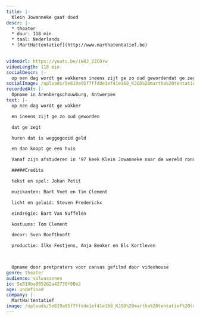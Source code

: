 ```yaml
---
title: |-
  Klein Jowanneke gaat dood
descr: |-
  * theater
  * duur: 118 min
  * taal: Nederlands
  * [MartHa!tentatief](http://www.marthatentatief.be)

  ‍
videoUrl: https://youtu.be/iNRJ_2ZCOrw
videoLength: 118 min
socialDescr: |-
  op nen dag wordt ge wakkeren ineens zijt ge zo oud gewordendat ge zegthuren dat is weggegooid geld en dan koopt ge een huisVanaf zijn afstuderen in '97 keek Klein Jowanneke naar de wereld rondom zich. Dat resulteerde in vier voorstellingen waarin zijn blik steeds scherper werd. De wereld steeds groter. Zijn vertelling steeds intenser.Na Klein Jowanneke Ziet de Dinges Rondom Zich (1997), Klein Jowanneke is een Aardig Manneke (2003) en Klein Jowanneke Zaaagt (2004) is deze voorstelling het sluitstuk, de bloemekee van deze toneelreeks.
socialImage: /uploads/5e819a95f7ffdde1ef41e168_KJGD%20martha%20tentatief%20(c)koenbroos.jpg
recordedAt: |-
  Opname in Arenbergschouwburg, Antwerpen
text: |-
  op nen dag wordt ge wakker

  en ineens zijt ge zo oud geworden

  dat ge zegt

  huren dat is weggegooid geld

  en dan koopt ge een huis

  Vanaf zijn afstuderen in '97 keek Klein Jowanneke naar de wereld rondom zich. Dat resulteerde in vier voorstellingen waarin zijn blik steeds scherper werd. De wereld steeds groter. Zijn vertelling steeds intenser.Na Klein Jowanneke Ziet de Dinges Rondom Zich (1997), Klein Jowanneke is een Aardig Manneke (2003) en Klein Jowanneke Zaaagt (2004) is deze voorstelling het sluitstuk, de bloemekee van deze toneelreeks.

  #####Credits

  tekst en spel: Johan Petit

  muzikanten: Bart Voet en Tim Clement

  licht en geluid: Steven Frederickx

  eindregie: Bart Van Nuffelen

  kostuums: Tom Clement

  decor: Sven Roofthooft

  productie: Ilke Festjens, Anja Benker en Els Kortleven

  ‍

  Opname door pretpraters voor canvas gefilmd door videohouse
genre: theater
audience: volwassenen
id: 5e819ba865262a42730f88e2
age: undefined
company: |-
  MartHa!tentatief 
image: /uploads/5e819a95f7ffdde1ef41e168_KJGD%20martha%20tentatief%20(c)koenbroos.jpg
---
```

